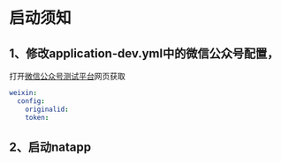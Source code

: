 # 启动须知

## 1、修改application-dev.yml中的微信公众号配置，
打开[微信公众号测试平台](https://mp.weixin.qq.com/debug/cgi-bin/sandbox?t=sandbox/login)网页获取
```yaml
weixin:
  config:
    originalid: 
    token: 
```
## 2、启动natapp